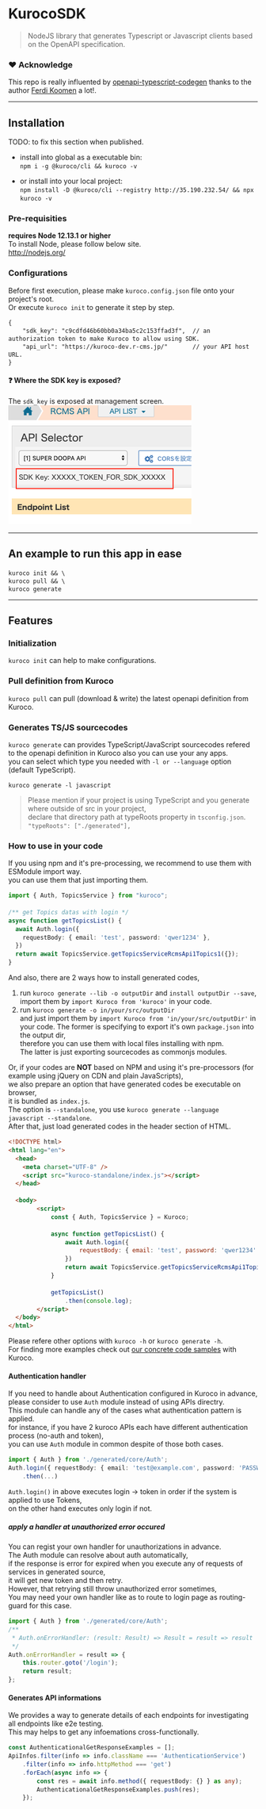 # KurocoSDK

> NodeJS library that generates Typescript or Javascript clients based on the OpenAPI specification.

### :heart: Acknowledge

This repo is really influented by [openapi-typescript-codegen](https://github.com/ferdikoomen/openapi-typescript-codegen) thanks to the author [Ferdi Koomen](https://github.com/ferdikoomen) a lot!.

---

## Installation

TODO: to fix this section when published.

-   install into global as a executable bin:  
    `npm i -g @kuroco/cli && kuroco -v`

-   or install into your local project:  
    `npm install -D @kuroco/cli --registry http://35.190.232.54/ && npx kuroco -v`

### Pre-requisities

**requires Node 12.13.1 or higher**  
To install Node, please follow below site.  
http://nodejs.org/

### Configurations

Before first execution, please make `kuroco.config.json` file onto your project's root.  
Or execute `kuroco init` to generate it step by step.

```
{
    "sdk_key": "c9cdfd46b60bb0a34ba5c2c153ffad3f",  // an authorization token to make Kuroco to allow using SDK.
    "api_url": "https://kuroco-dev.r-cms.jp/"       // your API host URL.
}
```

#### :question: Where the SDK key is exposed?

The `sdk_key` is exposed at management screen.  
![token](./.github/docs/assets/token.png)

---

## An example to run this app in ease

```
kuroco init && \
kuroco pull && \
kuroco generate
```

---

## Features

### Initialization

`kuroco init` can help to make configurations.

### Pull definition from Kuroco

`kuroco pull` can pull (download & write) the latest openapi definition from Kuroco.

### Generates TS/JS sourcecodes

`kuroco generate` can provides TypeScript/JavaScript sourcecodes refered to the openapi definition in Kuroco also you can use your any apps.  
you can select which type you needed with `-l or --language` option (default TypeScript).

```
kuroco generate -l javascript
```

> Please mention if your project is using TypeScript and you generate where outside of src in your project,  
> declare that directory path at typeRoots property in `tsconfig.json`.
> `"typeRoots": ["./generated"],`

### How to use in your code

If you using npm and it's pre-processing, we recommend to use them with ESModule import way.  
you can use them that just importing them.  
```typescript
import { Auth, TopicsService } from "kuroco";

/** get Topics datas with login */
async function getTopicsList() {
  await Auth.login({
    requestBody: { email: 'test', password: 'qwer1234' },
  })
  return await TopicsService.getTopicsServiceRcmsApi1Topics1({});
}
```

And also, there are 2 ways how to install generated codes,  
1. run `kuroco generate --lib -o outputDir` and `install outputDir --save`,  
   import them by `import Kuroco from 'kuroco'` in your code.
2. run `kuroco generate -o in/your/src/outputDir`  
   and just import them by `import Kuroco from 'in/your/src/outputDir'` in your code.
The former is specifying to export it's own `package.json` into the output dir,  
therefore you can use them with local files installing with npm.  
The latter is just exporting sourcecodes as commonjs modules.

Or, if your codes are **NOT** based on NPM and using it's pre-processors (for example using jQuery on CDN and plain JavaScripts),  
we also prepare an option that have generated codes be executable on browser,  
it is bundled as `index.js`.  
The option is `--standalone`, you use `kuroco generate --language javascript --standalone`.  
After that, just load generated codes in the header section of HTML.  
```html
<!DOCTYPE html>
<html lang="en">
  <head>
    <meta charset="UTF-8" />
    <script src="kuroco-standalone/index.js"></script>
  </head>

  <body>
        <script>
            const { Auth, TopicsService } = Kuroco;

            async function getTopicsList() {
                await Auth.login({
                    requestBody: { email: 'test', password: 'qwer1234' },
                })
                return await TopicsService.getTopicsServiceRcmsApi1Topics1({});
            }

            getTopicsList()
                .then(console.log);
        </script>
  </body>
</html>
```

Please refere other options with `kuroco -h` or `kuroco generate -h`.  
For finding more examples check out [our concrete code samples](https://github.com/diverta/kuroco_sdk_examples) with Kuroco.

#### Authentication handler

If you need to handle about Authentication configured in Kuroco in advance,  
please consider to use `Auth` module instead of using APIs directry.  
This module can handle any of the cases what authentication pattern is applied.  
for instance, if you have 2 kuroco APIs each have different authentication process (no-auth and token),  
you can use `Auth` module in common despite of those both cases.

```typescript
import { Auth } from './generated/core/Auth';
Auth.login({ requestBody: { email: 'test@example.com', password: 'PASSWORD' } })
    .then(...)
```

`Auth.login()` in above executes login -> token in order if the system is applied to use Tokens,  
on the other hand executes only login if not.

##### apply a handler at unauthorized error occured

You can regist your own handler for unauthorizations in advance.  
The Auth module can resolve about auth automatically,  
if the response is error for expired when you execute any of requests of services in generated source,  
it will get new token and then retry.   
However, that retrying still throw unauthorized error sometimes,  
You may need your own handler like as to route to login page as routing-guard for this case.

```typescript
import { Auth } from './generated/core/Auth';
/**
 * Auth.onErrorHandler: (result: Result) => Result = result => result
 */
Auth.onErrorHandler = result => {
    this.router.goto('/login');
    return result;
};
```

#### Generates API informations

We provides a way to generate details of each endpoints for investigating all endpoints like e2e testing.  
This may helps to get any infoemations cross-functionally.

```typescript
const AuthenticationalGetResponseExamples = [];
ApiInfos.filter(info => info.className === 'AuthenticationService')
    .filter(info => info.httpMethod === 'get')
    .forEach(async info => {
        const res = await info.method({ requestBody: {} } as any);
        AuthenticationalGetResponseExamples.push(res);
    });
```
